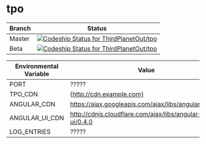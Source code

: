 tpo
===

| Branch | Status |
| ------ | ------ |
| Master | [ ![Codeship Status for ThirdPlanetOut/tpo](https://www.codeship.io/projects/433ef690-d46f-0130-2d52-367a6d09b6f8/status?branch=master)](https://www.codeship.io/projects/5185) |
| Beta   | [ ![Codeship Status for ThirdPlanetOut/tpo](https://www.codeship.io/projects/433ef690-d46f-0130-2d52-367a6d09b6f8/status?branch=beta)](https://www.codeship.io/projects/5185) |

| Environmental Variable | Value | Notes |
| ---------------------- | ----- | ----- |
| PORT                   | ????? ||
| TPO_CDN                | {http://cdn.example.com} ||
| ANGULAR_CDN            | https://ajax.googleapis.com/ajax/libs/angularjs/1.0.7 ||
| ANGULAR_UI_CDN         | http://cdnjs.cloudflare.com/ajax/libs/angular-ui/0.4.0 ||
| LOG_ENTRIES            | ????? ||